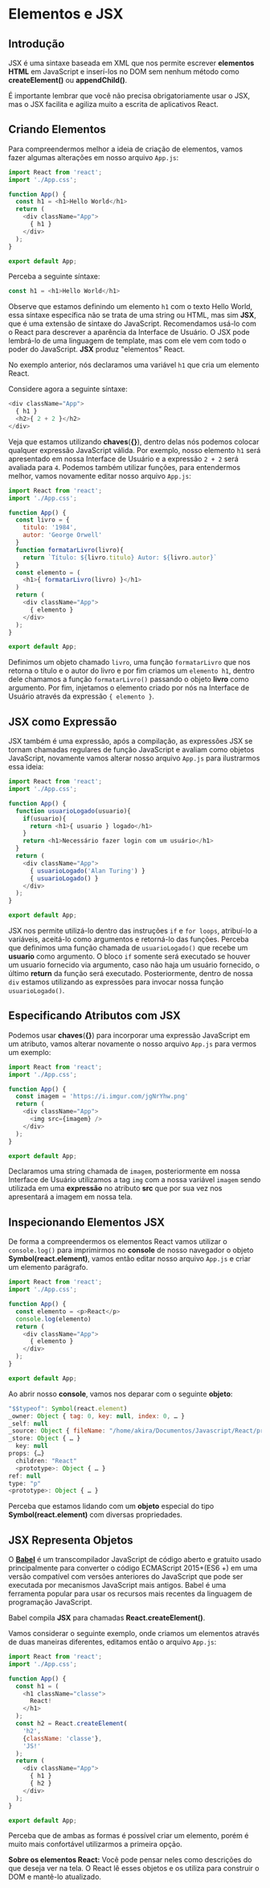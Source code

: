 # Elementos e JSX

## Introdução

JSX é uma sintaxe baseada em XML que nos permite escrever **elementos HTML** em JavaScript e inserí-los no DOM sem nenhum método como **createElement()** ou **appendChild()**.

É importante lembrar que você não precisa obrigatoriamente usar o JSX, mas o JSX facilita e agiliza muito a escrita de aplicativos React.

## Criando Elementos

Para compreendermos melhor a ideia de criação de elementos, vamos fazer algumas alterações em nosso arquivo `App.js`:

```javascript
import React from 'react';
import './App.css';

function App() {
  const h1 = <h1>Hello World</h1>
  return (
    <div className="App">
      { h1 }
    </div>
  );
}

export default App;
```

Perceba a seguinte síntaxe:

```javascript
const h1 = <h1>Hello World</h1>
```

Observe que estamos definindo um elemento `h1` com o texto Hello World, essa síntaxe específica não se trata de uma string ou HTML, mas sim **JSX**, que é uma extensão de sintaxe do JavaScript. Recomendamos usá-lo com o React para descrever a aparência da Interface de Usuário. O JSX pode lembrá-lo de uma linguagem de template, mas com ele vem com todo o poder do JavaScript. **JSX** produz "elementos" React.

No exemplo anterior, nós declaramos uma variável `h1` que cria um elemento React. 

Considere agora a seguinte síntaxe:

```javascript
<div className="App">
  { h1 }
  <h2>{ 2 + 2 }</h2>
</div>
``` 

Veja que estamos utilizando **chaves**(**{}**), dentro delas nós podemos colocar qualquer expressão JavaScript válida. Por exemplo, nosso elemento `h1` será apresentado em nossa Interface de Usuário e a expressão `2 + 2` será avaliada para `4`. Podemos também utilizar funções, para entendermos melhor, vamos novamente editar nosso arquivo `App.js`:

```javascript
import React from 'react';
import './App.css';

function App() {
  const livro = {
    titulo: '1984',
    autor: 'George Orwell'
  }
  function formatarLivro(livro){
    return `Título: ${livro.titulo} Autor: ${livro.autor}`
  }
  const elemento = (
    <h1>{ formatarLivro(livro) }</h1>
  )
  return (
    <div className="App">
      { elemento }
    </div>
  );
}

export default App;
```

Definimos um objeto chamado `livro`, uma função `formatarLivro` que nos retorna o título e o autor do livro e por fim criamos um `elemento h1`, dentro dele chamamos a função `formatarLivro()` passando o objeto **livro** como argumento. Por fim, injetamos o elemento criado por nós na Interface de Usuário através da expressão `{ elemento }`.

## JSX como Expressão

JSX também é uma expressão, após a compilação, as expressões JSX se tornam chamadas regulares de função JavaScript e avaliam como objetos JavaScript, novamente vamos alterar nosso arquivo `App.js` para ilustrarmos essa ideia:

```javascript
import React from 'react';
import './App.css';

function App() {
  function usuarioLogado(usuario){
    if(usuario){
      return <h1>{ usuario } logado</h1>
    }
    return <h1>Necessário fazer login com um usuário</h1>
  }
  return (
    <div className="App">
      { usuarioLogado('Alan Turing') }
      { usuarioLogado() }
    </div>
  );
}

export default App;
```

JSX nos permite utilizá-lo dentro das instruções `if` e `for loops`, atribuí-lo a variáveis, aceitá-lo como argumentos e retorná-lo das funções. Perceba que definimos uma função chamada de `usuarioLogado()` que recebe um **usuario** como argumento. O bloco `if` somente será executado se houver um usuario fornecido via argumento, caso não haja um usuário fornecido, o último **return** da função será executado. Posteriormente, dentro de nossa `div` estamos utilizando as expressões para invocar nossa função `usuarioLogado()`.

## Especificando Atributos com JSX

Podemos usar **chaves**(**{}**) para incorporar uma expressão JavaScript em um atributo, vamos alterar novamente o nosso arquivo `App.js` para vermos um exemplo:

```javascript
import React from 'react';
import './App.css';

function App() {
  const imagem = 'https://i.imgur.com/jgNrYhw.png'
  return (
    <div className="App">
      <img src={imagem} />
    </div>
  );
}

export default App;
```

Declaramos uma string chamada de `imagem`, posteriormente em nossa Interface de Usuário utilizamos a tag `img` com a nossa variável `imagem` sendo utilizada em uma **expressão** no atributo **src** que por sua vez nos apresentará a imagem em nossa tela.

## Inspecionando Elementos JSX

De forma a compreendermos os elementos React vamos utilizar o `console.log()` para imprimirmos no **console** de nosso navegador o objeto **Symbol(react.element)**, vamos então editar nosso arquivo `App.js` e criar um elemento parágrafo.

```javascript
import React from 'react';
import './App.css';

function App() {
  const elemento = <p>React</p>
  console.log(elemento)
  return (
    <div className="App">
      { elemento }
    </div>
  );
}

export default App;
```

Ao abrir nosso **console**, vamos nos deparar com o seguinte **objeto**:

```javascript
"$$typeof": Symbol(react.element)
​_owner: Object { tag: 0, key: null, index: 0, … }
​_self: null
​_source: Object { fileName: "/home/akira/Documentos/Javascript/React/projeto/src/App.js", lineNumber: 5 }
​_store: Object { … }
​  key: null
​props: {…}
​​  children: "React"
​​  <prototype>: Object { … }
​ref: null
​type: "p"
​​<prototype>: Object { … }
```

Perceba que estamos lidando com um **objeto** especial do tipo **Symbol(react.element)** com diversas propriedades.

## JSX Representa Objetos

O **[Babel](https://babeljs.io/)** é um transcompilador JavaScript de código aberto e gratuito usado principalmente para converter o código ECMAScript 2015+(ES6 +) em uma versão compatível com versões anteriores do JavaScript que pode ser executada por mecanismos JavaScript mais antigos. Babel é uma ferramenta popular para usar os recursos mais recentes da linguagem de programação JavaScript.

Babel compila **JSX** para chamadas **React.createElement()**.

Vamos considerar o seguinte exemplo, onde criamos um elementos através de duas maneiras diferentes, editamos então o arquivo `App.js`:

```javascript
import React from 'react';
import './App.css';

function App() {
  const h1 = (
    <h1 className="classe">
      React!
    </h1>
  );
  const h2 = React.createElement(
    'h2',
    {className: 'classe'},
    'JS!'
  );
  return (
    <div className="App">
      { h1 }
      { h2 }
    </div>
  );
}

export default App;
```

Perceba que de ambas as formas é possível criar um elemento, porém é muito mais confortável utilizarmos a primeira opção. 

**Sobre os elementos React:** Você pode pensar neles como descrições do que deseja ver na tela. O React lê esses objetos e os utiliza para construir o DOM e mantê-lo atualizado.
